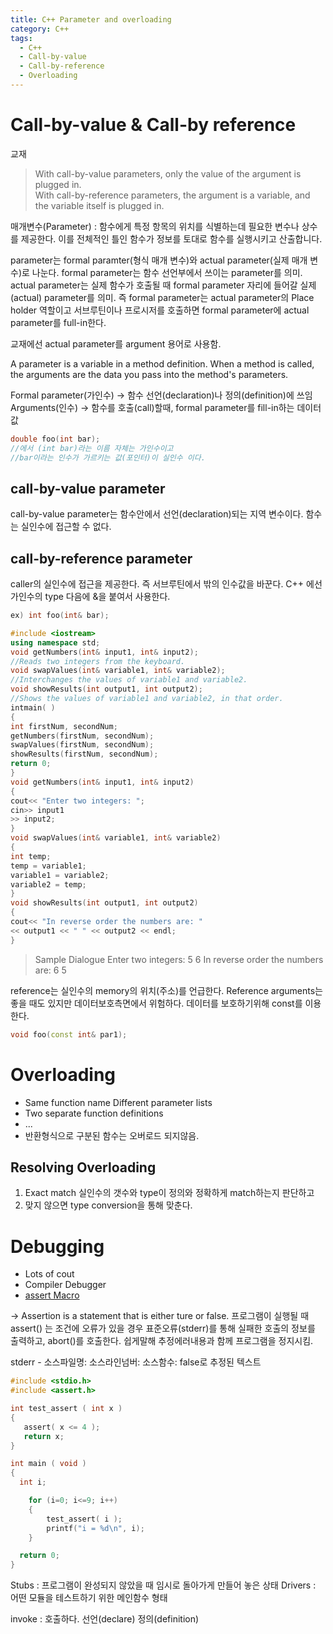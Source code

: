```yaml
---
title: C++ Parameter and overloading
category: C++
tags:
  - C++
  - Call-by-value
  - Call-by-reference
  - Overloading
---
```


# Call-by-value & Call-by reference

교재

>With call-by-value parameters, only the value of the argument is plugged in.  
>With call-by-reference parameters, the argument is a variable, and the variable itself is plugged in.

매개변수(Parameter) : 함수에게 특정 항목의 위치를 식별하는데 필요한 변수나 상수를 제공한다. 이를 전체적인 틀인 함수가 정보를 토대로 함수를 실행시키고 산출합니다.

parameter는 formal paramter(형식 매개 변수)와 actual parameter(실제 매개 변수)로 나눈다.
formal parameter는 함수 선언부에서 쓰이는 parameter를 의미.
actual parameter는 실제 함수가 호출될 때 formal parameter 자리에 들어갈 실제(actual) parameter를 의미. 즉 formal parameter는 actual parameter의 Place holder 역할이고 서브루틴이나 프로시저를 호출하면 formal parameter에 actual parameter를 full-in한다.

교재에선 actual parameter를 argument 용어로 사용함.

A parameter is a variable in a method definition. When a method is called, the arguments are the data you pass into the method's parameters.

Formal parameter(가인수) -> 함수 선언(declaration)나 정의(definition)에 쓰임  
Arguments(인수) -> 함수를 호출(call)할때, formal parameter를 fill-in하는 데이터 값

~~~C++
double foo(int bar);
//에서 (int bar)라는 이름 자체는 가인수이고 
//bar이라는 인수가 가르키는 값(포인터)이 실인수 이다.
~~~

## call-by-value parameter

call-by-value parameter는 함수안에서 선언(declaration)되는 지역 변수이다.
함수는 실인수에 접근할 수 없다.

## call-by-reference parameter

caller의 실인수에 접근을 제공한다. 즉 서브루틴에서 밖의 인수값을 바꾼다.
C++ 에선 가인수의 type 다음에 &을 붙여서 사용한다.

~~~C++
ex) int foo(int& bar);
~~~

~~~c++
#include <iostream>
using namespace std;
void getNumbers(int& input1, int& input2);
//Reads two integers from the keyboard.
void swapValues(int& variable1, int& variable2);
//Interchanges the values of variable1 and variable2.
void showResults(int output1, int output2);
//Shows the values of variable1 and variable2, in that order.
intmain( )
{
int firstNum, secondNum;
getNumbers(firstNum, secondNum);
swapValues(firstNum, secondNum);
showResults(firstNum, secondNum);
return 0;
}
void getNumbers(int& input1, int& input2)
{
cout<< "Enter two integers: ";
cin>> input1
>> input2;
}
void swapValues(int& variable1, int& variable2)
{
int temp;
temp = variable1;
variable1 = variable2;
variable2 = temp;
}
void showResults(int output1, int output2)
{
cout<< "In reverse order the numbers are: "
<< output1 << " " << output2 << endl;
}
~~~

>Sample Dialogue
>Enter two integers: 5 6
>In reverse order the numbers are: 6 5

reference는 실인수의 memory의 위치(주소)를 언급한다.
Reference arguments는 좋을 때도 있지만 데이터보호측면에서 위험하다.
데이터를 보호하기위해 const를 이용한다.

~~~c++
void foo(const int& par1);
~~~

# Overloading

- Same function name Different parameter lists
- Two separate function definitions
- ...
- 반환형식으로 구분된 함수는 오버로드 되지않음.

## Resolving Overloading

1. Exact match
  실인수의 갯수와 type이 정의와 정확하게 match하는지 판단하고
2. 맞지 않으면 type conversion을 통해 맞춘다.

# Debugging

- Lots of cout
- Compiler Debugger
- [assert Macro](https://ko.wikipedia.org/wiki/Assert.h)

-> Assertion is a statement that is either ture or false.
프로그램이 실행될 때 assert() 는 조건에 오류가 있을 경우 표준오류(stderr)를 통해 실패한 호출의 정보를 출력하고, abort()를 호출한다.
쉽게말해 추정에러내용과 함께 프로그램을 정지시킴.

stderr - 소스파일명: 소스라인넘버: 소스함수: false로 추정된 텍스트

~~~c
#include <stdio.h>
#include <assert.h>

int test_assert ( int x )
{
   assert( x <= 4 );
   return x;
}

int main ( void ) 
{
  int i;

    for (i=0; i<=9; i++)
    {
        test_assert( i );
        printf("i = %d\n", i);
    }

  return 0;
}
~~~

Stubs : 프로그램이 완성되지 않았을 때 임시로 돌아가게 만들어 놓은 상태
Drivers : 어떤 모듈을 테스트하기 위한 메인함수 형태

invoke : 호출하다.
선언(declare)
정의(definition)